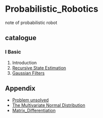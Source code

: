 # Probabilistic_Robotics
note of probabilistic robot

## catalogue

### Ⅰ Basic

1. Introduction
2. [Recursive State Estimation](./note/ch2_Recursive_State_Estimation.md)
2. [Gaussian Filters](./note/ch3_Gaussian_Filters.md)





## Appendix

- [Problem unsolved](./note/problem.md)
- [The Multivariate Normal Distribution](./note/ref/The_Multivariate_Normal_Distribution.pdf)
- [Matrix_Differentiation](./note/Matrix_Differentiation.md)
